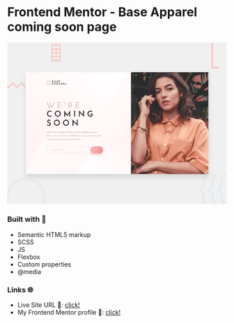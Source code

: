 # Frontend Mentor - Base Apparel coming soon page

![Design preview for the Base Apparel coming soon page coding challenge](./design/desktop-preview.jpg)

### Built with 🧱
- Semantic HTML5 markup
- SCSS
- JS
- Flexbox
- Custom properties
- @media

### Links 🌐

- Live Site URL 🔴: [click!](https://kacperkwinta.github.io/Base-Apparel-coming-soon-page/)
- My Frontend Mentor profile 👦: [click!](https://www.frontendmentor.io/profile/kacperkwinta)
